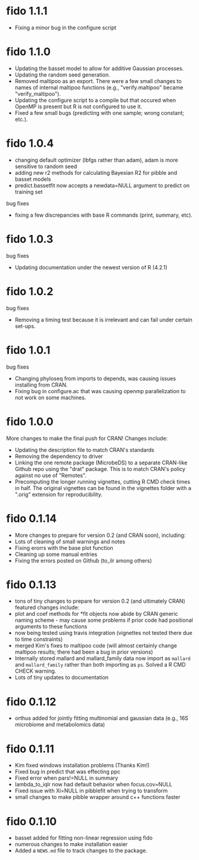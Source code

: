 # fido 1.1.1

* Fixing a minor bug in the configure script

# fido 1.1.0

* Updating the basset model to allow for additive Gaussian processes.
* Updating the random seed generation.
* Removed maltipoo as an export. There were a few small changes to names of internal maltipoo functions (e.g., "verify.maltipoo" became "verify_maltipoo").
* Updating the configure script to a compile but that occured when OpenMP is present but R is not configured to use it.
* Fixed a few small bugs (predicting with one sample; wrong constant; etc.).

# fido 1.0.4

* changing default optimizer (lbfgs rather than adam), adam is more sensitive to random seed
* adding new r2 methods for calculating Bayesian R2 for pibble and basset models
* predict.bassetfit now accepts a newdata=NULL argument to predict on training set

bug fixes

* fixing a few discrepancies with base R commands (print, summary, etc).


# fido 1.0.3

bug fixes

* Updating documentation under the newest version of R (4.2.1)

# fido 1.0.2

bug fixes

* Removing a timing test because it is irrelevant and can fail under certain set-ups.

# fido 1.0.1

bug fixes 

* Changing phyloseq from imports to depends, was causing issues installing from CRAN. 
* Fixing bug in configure.ac that was causing openmp parallelization to not work on some machines. 

# fido 1.0.0

More changes to make the final push for CRAN! Changes include:

* Updating the description file to match CRAN's standards
* Removing the dependency to driver
* Linking the one remote package (MicrobeDS) to a separate CRAN-like Github repo using the "drat" package. This is to match CRAN's policy against no use of "Remotes".
* Precomputing the longer running vignettes, cutting R CMD check times in half. The original vignettes can be found in the vignettes folder with a ".orig" extension for reproducibility.

# fido 0.1.14

* More changes to prepare for version 0.2 (and CRAN soon), including:
* Lots of cleaning of small warnings and notes
* Fixing erorrs with the base plot function
* Cleaning up some manual entries
* Fixing the errors posted on Github (to_ilr among others)

# fido 0.1.13

* tons of tiny changes to prepare for version 0.2 (and ultimately CRAN) featured changes include:
* plot and coef methods for *fit objects now abide by CRAN generic naming scheme - may cause
  some problems if prior code had positional arguments to these functions
* now being tested using travis integration (vignettes not tested there due to time constraints)
* merged Kim's fixes to maltipoo code (will almost certainly change maltipoo results; there
  had been a bug in prior versions)
* Internally stored mallard and mallard_family data now import as `mallard` and `mallard_family` 
  rather than both importing as `ps`. Solved a R CMD CHECK warning. 
* Lots of tiny updates to documentation 

# fido 0.1.12

* orthus added for jointly fitting multinomial and gaussian data (e.g., 16S microbiome and metabolomics data)

# fido 0.1.11

* Kim fixed windows installation problems (Thanks Kim!)
* Fixed bug in predict that was effecting ppc
* Fixed error when pars!=NULL in summary
* lambda_to_iqlr now had default behavior when focus.cov=NULL
* Fixed issue with Xi=NULL in pibblefit when trying to transform
* small changes to make pibble wrapper around c++ functions faster

# fido 0.1.10

* basset added for fitting non-linear regression using fido
* numerous changes to make installation easier
* Added a `NEWS.md` file to track changes to the package.
